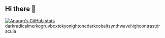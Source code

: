 ## Hi there 👋

[![Anurag's GitHub stats](https://github-readme-stats.vercel.app/api?username=Yair-Bataglia&show_icons=true&theme=dark)](https://github.com/anuraghazra/github-readme-stats)
darkradicalmerkogruvboxtokyonightonedarkcobaltsynthwavehighcontrastdracula
